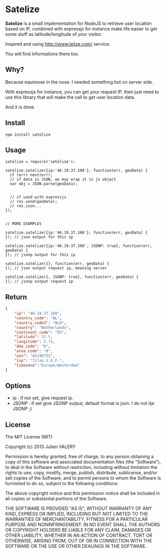# Satelize

<!-- [![NPM version](https://badge.fury.io/js/geno.png)](http://badge.fury.io/js/geno) -->
<!-- [![Dependency Status](https://gemnasium.com/gummesson/geno.png)](https://gemnasium.com/gummesson/geno)
[![Build Status](https://travis-ci.org/gummesson/geno.png?branch=master)](https://travis-ci.org/gummesson/geno) -->

**Satelize** is a small implementation for NodeJS to retrieve user location based on IP, combined with expressjs for instance make life easier to get some stuff as latitude/longitude of your visitor.

Inspired and using http://www.telize.com/ service.

You will find informations there too.

## Why?

Because equimose in the nose. I needed something but on server side.

With expressjs for instance, you can get your request IP, then just need to use this library that will make the call to get user location data.

And it is done.

## Install

~~~
npm install satelize
~~~

## Usage

    satelize = require('satelize');
    
    satelize.satelize({ip:'46.19.37.108'}, function(err, geoData) {
      if (err) next(err);
      // if data is JSON, we may wrap it in js object
      var obj = JSON.parse(geoData);
      
      
      // if used with expressjs
      // res.send(geoData);
      // res.json...
    });
    
    
    // MORE EXAMPLES
    
    satelize.satelize({ip:'46.19.37.108'}, function(err, geoData) {
    }); // json output for this ip
    
    satelize.satelize({ip:'46.19.37.108', JSONP: true}, function(err, geoData) {
    }); // jsonp output for this ip
  
    satelize.satelize({}, function(err, geoData) {
    }); // json output request ip, meaning server
    
    satelize.satelize({, JSONP: true}, function(err, geoData) {
    }); // jsonp output request ip
    
## Return    

~~~ json
{
    "ip": "46.19.37.108",
    "country_code": "NL",
    "country_code3": "NLD",
    "country": "Netherlands",
    "continent_code": "EU",
    "latitude": 52.5,
    "longitude": 5.75,
    "dma_code": "0",
    "area_code": "0",
    "asn": "AS196752",
    "isp": "Tilaa V.O.F.",
    "timezone":"Europe/Amsterdam"
}
~~~

## Options

- ip : if not set, give request ip.
- JSONP : if set give JSONP output, default format is json. I do not lije JSONP ;)

## License

The MIT License (MIT)

Copyright (c) 2013 Julien VALERY

Permission is hereby granted, free of charge, to any person obtaining a copy
of this software and associated documentation files (the "Software"), to deal
in the Software without restriction, including without limitation the rights
to use, copy, modify, merge, publish, distribute, sublicense, and/or sell
copies of the Software, and to permit persons to whom the Software is
furnished to do so, subject to the following conditions:

The above copyright notice and this permission notice shall be included in
all copies or substantial portions of the Software.

THE SOFTWARE IS PROVIDED "AS IS", WITHOUT WARRANTY OF ANY KIND, EXPRESS OR
IMPLIED, INCLUDING BUT NOT LIMITED TO THE WARRANTIES OF MERCHANTABILITY,
FITNESS FOR A PARTICULAR PURPOSE AND NONINFRINGEMENT. IN NO EVENT SHALL THE
AUTHORS OR COPYRIGHT HOLDERS BE LIABLE FOR ANY CLAIM, DAMAGES OR OTHER
LIABILITY, WHETHER IN AN ACTION OF CONTRACT, TORT OR OTHERWISE, ARISING FROM,
OUT OF OR IN CONNECTION WITH THE SOFTWARE OR THE USE OR OTHER DEALINGS IN
THE SOFTWARE.
